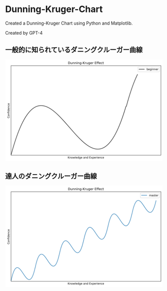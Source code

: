 # Dunning-Kruger-Chart
Created a Dunning-Kruger Chart using Python and Matplotlib.

Created by GPT-4


## 一般的に知られているダニングクルーガー曲線
![](images/dunning_kruger_popular.png)

## 達人のダニングクルーガー曲線
![](images/dunning_kruger_master.png)
